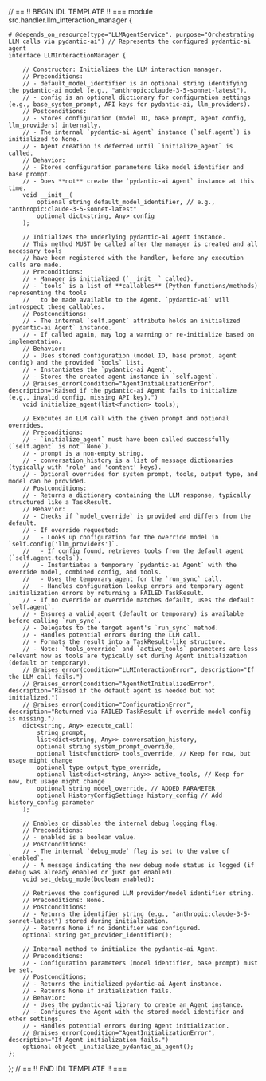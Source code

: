 // == !! BEGIN IDL TEMPLATE !! ===
module src.handler.llm_interaction_manager {

    # @depends_on_resource(type="LLMAgentService", purpose="Orchestrating LLM calls via pydantic-ai") // Represents the configured pydantic-ai agent
    interface LLMInteractionManager {

        // Constructor: Initializes the LLM interaction manager.
        // Preconditions:
        // - default_model_identifier is an optional string identifying the pydantic-ai model (e.g., "anthropic:claude-3-5-sonnet-latest").
        // - config is an optional dictionary for configuration settings (e.g., base_system_prompt, API keys for pydantic-ai, llm_providers).
        // Postconditions:
        // - Stores configuration (model ID, base prompt, agent config, llm_providers) internally.
        // - The internal `pydantic-ai Agent` instance (`self.agent`) is initialized to None.
        // - Agent creation is deferred until `initialize_agent` is called.
        // Behavior:
        // - Stores configuration parameters like model identifier and base prompt.
        // - Does **not** create the `pydantic-ai Agent` instance at this time.
        void __init__(
            optional string default_model_identifier, // e.g., "anthropic:claude-3-5-sonnet-latest"
            optional dict<string, Any> config
        );

        // Initializes the underlying pydantic-ai Agent instance.
        // This method MUST be called after the manager is created and all necessary tools
        // have been registered with the handler, before any execution calls are made.
        // Preconditions:
        // - Manager is initialized (`__init__` called).
        // - `tools` is a list of **callables** (Python functions/methods) representing the tools
        //   to be made available to the Agent. `pydantic-ai` will introspect these callables.
        // Postconditions:
        // - The internal `self.agent` attribute holds an initialized `pydantic-ai Agent` instance.
        // - If called again, may log a warning or re-initialize based on implementation.
        // Behavior:
        // - Uses stored configuration (model ID, base prompt, agent config) and the provided `tools` list.
        // - Instantiates the `pydantic-ai Agent`.
        // - Stores the created agent instance in `self.agent`.
        // @raises_error(condition="AgentInitializationError", description="Raised if the pydantic-ai Agent fails to initialize (e.g., invalid config, missing API key).")
        void initialize_agent(list<function> tools);

        // Executes an LLM call with the given prompt and optional overrides.
        // Preconditions:
        // - `initialize_agent` must have been called successfully (`self.agent` is not `None`).
        // - prompt is a non-empty string.
        // - conversation_history is a list of message dictionaries (typically with 'role' and 'content' keys).
        // - Optional overrides for system prompt, tools, output type, and model can be provided.
        // Postconditions:
        // - Returns a dictionary containing the LLM response, typically structured like a TaskResult.
        // Behavior:
        // - Checks if `model_override` is provided and differs from the default.
        // - If override requested:
        //   - Looks up configuration for the override model in `self.config['llm_providers']`.
        //   - If config found, retrieves tools from the default agent (`self.agent.tools`).
        //   - Instantiates a temporary `pydantic-ai Agent` with the override model, combined config, and tools.
        //   - Uses the temporary agent for the `run_sync` call.
        //   - Handles configuration lookup errors and temporary agent initialization errors by returning a FAILED TaskResult.
        // - If no override or override matches default, uses the default `self.agent`.
        // - Ensures a valid agent (default or temporary) is available before calling `run_sync`.
        // - Delegates to the target agent's `run_sync` method.
        // - Handles potential errors during the LLM call.
        // - Formats the result into a TaskResult-like structure.
        // - Note: `tools_override` and `active_tools` parameters are less relevant now as tools are typically set during Agent initialization (default or temporary).
        // @raises_error(condition="LLMInteractionError", description="If the LLM call fails.")
        // @raises_error(condition="AgentNotInitializedError", description="Raised if the default agent is needed but not initialized.")
        // @raises_error(condition="ConfigurationError", description="Returned via FAILED TaskResult if override model config is missing.")
        dict<string, Any> execute_call(
            string prompt,
            list<dict<string, Any>> conversation_history,
            optional string system_prompt_override,
            optional list<function> tools_override, // Keep for now, but usage might change
            optional type output_type_override,
            optional list<dict<string, Any>> active_tools, // Keep for now, but usage might change
            optional string model_override, // ADDED PARAMETER
            optional HistoryConfigSettings history_config // Add history_config parameter
        );

        // Enables or disables the internal debug logging flag.
        // Preconditions:
        // - enabled is a boolean value.
        // Postconditions:
        // - The internal `debug_mode` flag is set to the value of `enabled`.
        // - A message indicating the new debug mode status is logged (if debug was already enabled or just got enabled).
        void set_debug_mode(boolean enabled);

        // Retrieves the configured LLM provider/model identifier string.
        // Preconditions: None.
        // Postconditions:
        // - Returns the identifier string (e.g., "anthropic:claude-3-5-sonnet-latest") stored during initialization.
        // - Returns None if no identifier was configured.
        optional string get_provider_identifier();

        // Internal method to initialize the pydantic-ai Agent.
        // Preconditions:
        // - Configuration parameters (model identifier, base prompt) must be set.
        // Postconditions:
        // - Returns the initialized pydantic-ai Agent instance.
        // - Returns None if initialization fails.
        // Behavior:
        // - Uses the pydantic-ai library to create an Agent instance.
        // - Configures the Agent with the stored model identifier and other settings.
        // - Handles potential errors during Agent initialization.
        // @raises_error(condition="AgentInitializationError", description="If Agent initialization fails.")
        optional object _initialize_pydantic_ai_agent();
    };
};
// == !! END IDL TEMPLATE !! ===
